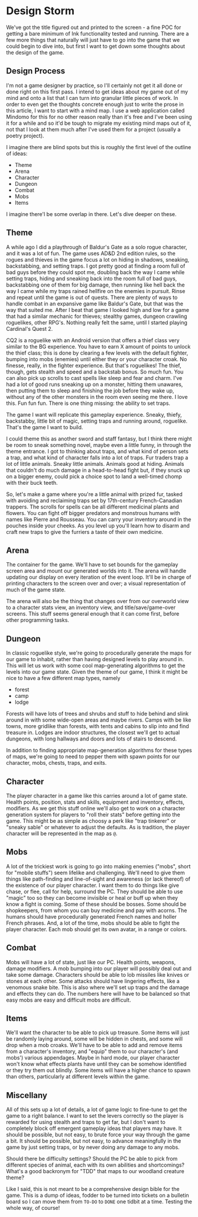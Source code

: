 # Design Storm

We've got the title figured out and printed to the screen - a fine POC for getting a bare minimum of Ink functionality tested and running. There are a few more things that naturally will just have to go into the game that we could begin to dive into, but first I want to get down some thoughts about the design of the game.

## Design Process

I'm not a game designer by practice, so I'll certainly not get it all done or done right on this first pass. I intend to get ideas about my game out of my mind and onto a list that I can turn into granular little pieces of work. In order to even get the thoughts concrete enough just to write the prose in this article, I want to start with a mind map. I use a web application called Mindomo for this for no other reason really than it's free and I've been using it for a while and so it'd be tough to migrate my existing mind maps out of it, not that I look at them much after I've used them for a project (usually a poetry project).

I imagine there are blind spots but this is roughly the first level of the outline of ideas:

- Theme
- Arena
- Character
- Dungeon
- Combat
- Mobs
- Items

I imagine there'l be some overlap in there. Let's dive deeper on these.

## Theme

A while ago I did a playthrough of Baldur's Gate as a solo rogue character, and it was a lot of fun. The game uses AD&D 2nd edition rules, so the rogues and thieves in the game focus a lot on hiding in shadows, sneaking, backstabbing, and setting traps. I got pretty good at finding a room full of bad guys before they could spot me, doubling back the way I came while setting traps, hiding and sneaking back into the room full of bad guys, backstabbing one of them for big damage, then running like hell back the way I came while my traps rained hellfire on the enemies in pursuit.  Rinse and repeat until the game is out of quests. There are plenty of ways to handle combat in an expansive game like Baldur's Gate, but that was the way that suited me. After I beat that game I looked high and low for a game that had a similar mechanic for thieves; stealthy games, dungeon crawling roguelikes, other RPG's. Nothing really felt the same, until I started playing Cardinal's Quest 2.

CQ2 is a roguelike with an Android version that offers a thief class very similar to the BG experience. You have to earn X amount of points to unlock the thief class; this is done by clearing a few levels with the default fighter, bumping into mobs (enemies) until either they or your character croak. No finesse, really, in the fighter experience. But that's roguelikes! The thief, though, gets stealth and speed and a backstab bonus. So much fun. You can also pick up scrolls to cast spells like sleep and fear and charm. I've had a lot of good runs sneaking up on a monster, hitting them unawares, then putting them to sleep and finishing the job before they wake up, without any of the other monsters in the room even seeing me there. I love this. Fun fun fun. There is one thing missing: the ability to set traps.

The game I want will replicate this gameplay experience. Sneaky, thiefy, backstabby, little bit of magic, setting traps and running around, roguelike. That's the game I want to build.

I could theme this as another sword and staff fantasy, but I think there might be room to sneak something novel, maybe even a little funny, in through the theme entrance. I got to thinking about traps, and what kind of person sets a trap, and what kind of character falls into a lot of traps. Fur traders trap a lot of little animals. Sneaky little animals. Animals good at hiding. Animals that couldn't do much damage in a head-to-head fight but, if they snuck up on a bigger enemy, could pick a choice spot to land a well-timed chomp with their buck teeth.

So, let's make a game where you're a little animal with prized fur, tasked with avoiding and reclaiming traps set by 17th-century French-Canadian trappers. The scrolls for spells can be all different medicinal plants and flowers. You can fight off bigger predators and monstrous humans with names like Pierre and Rousseau. You can carry your inventory around in the pouches inside your cheeks. As you level up you'll learn how to disarm and craft new traps to give the furriers a taste of their own medicine.

## Arena

The container for the game. We'll have to set bounds for the gameplay screen area and mount our generated worlds into it. The arena will handle updating our display on every iteration of the event loop. It'll be in charge of printing characters to the screen over and over; a visual representation of much of the game state.

The arena will also be the thing that changes over from our overworld view to a character stats view, an inventory view, and title/save/game-over screens. This stuff seems general enough that it can come first, before other programming tasks.

## Dungeon

In classic roguelike style, we're going to procedurally generate the maps for our game to inhabit, rather than having designed levels to play around in. This will let us work with some cool map-generating algorithms to get the levels into our game state. Given the theme of our game, I think it might be nice to have a few different map types, namely

- forest
- camp
- lodge

Forests will have lots of trees and shrubs and stuff to hide behind and slink around in with some wide-open areas and maybe rivers. Camps with be like towns, more gridlike than forests, with tents and cabins to slip into and find treasure in. Lodges are indoor structures, the closest we'll get to actual dungeons, with long hallways and doors and lots of stairs to descend.

In addition to finding appropriate map-generation algorithms for these types of maps, we're going to need to pepper them with spawn points for our character, mobs, chests, traps, and exits.

## Character

The player character in a game like this carries around a lot of game state. Health points, position, stats and skills, equipment and inventory, effects, modifiers. As we get this stuff online we'll also get to work on a character generation system for players to "roll their stats" before getting into the game. This might be as simple as choosy a perk like "trap tinkerer" or "sneaky sable" or whatever to adjust the defaults. As is tradition, the player character will be represented in the map as `@`.

## Mobs

A lot of the trickiest work is going to go into making enemies ("mobs", short for "mobile stuffs") seem lifelike and challenging. We'll need to give them things like path-finding and line-of-sight and awareness (or lack thereof) of the existence of our player character. I want them to do things like give chase, or flee, call for help, surround the PC. They should be able to use "magic" too so they can become invisible or heal or buff up when they know a fight is coming. Some of these should be bosses. Some should be shopkeepers, from whom you can buy medicine and pay with acorns. The humans should have procedurally generated French names and holler French phrases. And, a lot of the time, mobs should be able to fight the player character. Each mob should get its own avatar, in a range or colors.

## Combat

Mobs will have a lot of state, just like our PC. Health points, weapons, damage modifiers. A mob bumping into our player will possibly deal out and take some damage. Characters should be able to lob missiles like knives or stones at each other. Some attacks should have lingering effects, like a venomous snake bite. This is also where we'll set up traps and the damage and effects they can do. The numbers here will have to be balanced so that easy mobs are easy and difficult mobs are difficult.

## Items

We'll want the character to be able to pick up treasure. Some items will just be randomly laying around, some will be hidden in chests, and some will drop when a mob croaks. We'll have to be able to add and remove items from a character's inventory, and "equip" them to our character's (and mobs') various appendages. Maybe in hard mode, our player character won't know what effects plants have until they can be somehow identified or they try them out blindly. Some items will have a higher chance to spawn than others, particularly at different levels within the game.

## Miscellany

All of this sets up a lot of details, a lot of game logic to fine-tune to get the game to a right balance. I want to set the levers correctly so the player is rewarded for using stealth and traps to get far, but I don't want to completely block off emergent gameplay ideas that players may have. It should be possible, but not easy, to brute force your way through the game a bit. It should be possible, but not easy, to advance meaningfully in the game by just setting traps, or by never doing any damage to any mobs.

Should there be difficulty settings? Should the PC be able to pick from different species of animal, each with its own abilities and shortcomings? What's a good backronym for "TDD" that maps to our woodland creature theme?

Like I said, this is not meant to be a comprehensive design bible for the game. This is a dump of ideas, fodder to be turned into tickets on a bulletin board so I can move them from `TO-DO` to `DONE` one tidbit at a time. Testing the whole way, of course!